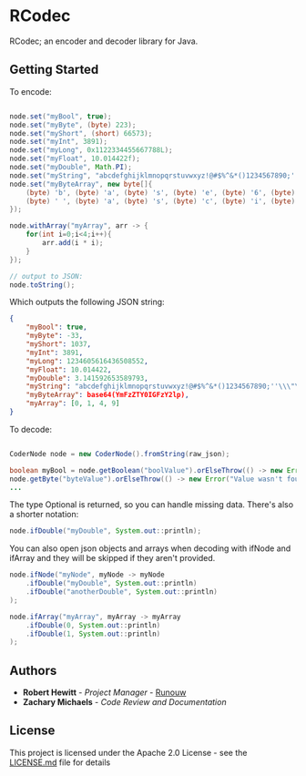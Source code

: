# RCodec

RCodec; an encoder and decoder library for Java.

## Getting Started

To encode:
```java

node.set("myBool", true);
node.set("myByte", (byte) 223);
node.set("myShort", (short) 66573);
node.set("myInt", 3891);
node.set("myLong", 0x1122334455667788L);
node.set("myFloat", 10.014422f);
node.set("myDouble", Math.PI);
node.set("myString", "abcdefghijklmnopqrstuvwxyz!@#$%^&*()1234567890;''\\\"\"");
node.set("myByteArray", new byte[]{
    (byte) 'b', (byte) 'a', (byte) 's', (byte) 'e', (byte) '6', (byte) '4',
    (byte) ' ', (byte) 'a', (byte) 's', (byte) 'c', (byte) 'i', (byte) 'i'
});

node.withArray("myArray", arr -> {
    for(int i=0;i<4;i++){
        arr.add(i * i);
    }
});

// output to JSON:
node.toString();
```
Which outputs the following JSON string:
```json
{
    "myBool": true, 
    "myByte": -33, 
    "myShort": 1037, 
    "myInt": 3891, 
    "myLong": 1234605616436508552, 
    "myFloat": 10.014422, 
    "myDouble": 3.141592653589793, 
    "myString": "abcdefghijklmnopqrstuvwxyz!@#$%^&*()1234567890;''\\\"\"", 
    "myByteArray": base64(YmFzZTY0IGFzY2lp), 
    "myArray": [0, 1, 4, 9]
}
```

To decode:
```java

CoderNode node = new CoderNode().fromString(raw_json);

boolean myBool = node.getBoolean("boolValue").orElseThrow(() -> new Error());
node.getByte("byteValue").orElseThrow(() -> new Error("Value wasn't found!"));
...
```

The type Optional is returned, so you can handle missing data. There's also a shorter notation:
```java
node.ifDouble("myDouble", System.out::println);
```

You can also open json objects and arrays when decoding with ifNode and ifArray and they will be skipped if they aren't provided.
```java
node.ifNode("myNode", myNode -> myNode
    .ifDouble("myDouble", System.out::println)
    .ifDouble("anotherDouble", System.out::println)
);

node.ifArray("myArray", myArray -> myArray
    .ifDouble(0, System.out::println)
    .ifDouble(1, System.out::println)
);
```


## Authors

* **Robert Hewitt** - *Project Manager* - [Runouw](https://github.com/runouw)
* **Zachary Michaels** - *Code Review and Documentation*

## License

This project is licensed under the Apache 2.0 License - see the [LICENSE.md](LICENSE.md) file for details